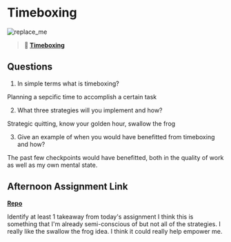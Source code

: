 # Timeboxing

![replace_me](https://codeworks.blob.core.windows.net/public/assets/img/illustrations/placeholder.svg)
> **📖 [Timeboxing](https://codeworksacademy.com/fs-student-guide/resources/wk5/03-Timeboxing)**

## Questions

1. In simple terms what is timeboxing?

Planning a sepcific time to accomplish a certain task

2. What three strategies will you implement and how?

Strategic quitting, know your golden hour, swallow the frog

3. Give an example of when you would have benefitted from timeboxing and how? 

The past few checkpoints would have benefitted, both in the quality of work as well as my own mental state.

## Afternoon Assignment Link

**[Repo](https://github.com/Ethan-Johnson17/planets)**

Identify at least 1 takeaway from today's assignment
I think this is something that I'm already semi-conscious of but not all of the strategies. I really like the swallow the frog idea. I think it could really help empower me.